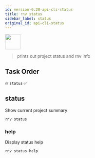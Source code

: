 ```yaml
---
id: version-0.28-api-cli-status
title: rnv status
sidebar_label: status
original_id: api-cli-status
---
```


<img src="https://renative.org/img/ic_cli.png" width=50 height=50 />

> prints out project status and rnv info

## Task Order

🔥 `status` ✅

## status

Show current project summary

```bash
rnv status
```

### help

Display status help

```bash
rnv status help
```
